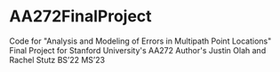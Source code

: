 # AA272FinalProject
Code for "Analysis and Modeling of Errors in Multipath Point Locations" Final Project for Stanford University's AA272
Author's Justin Olah and Rachel Stutz BS’22 MS’23
